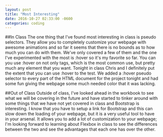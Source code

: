 ```yaml
---
layout: post
title: "Most Interesting"
date: 2016-10-27 02:33:00 -0600
categories: coding
---
```


##In Class
The one thing that I've found most interesting in class is pseudo selectors. They allow you to completely customize your webpage with awesome animations and so far it seems that there is no bounds as to how much you can do with them. We've only covered a few of them and the one I've experimented with the most is :hover so it's my favorite so far. You can you use :hover on not only <a> tags, which is the most common use, but pretty much any element that you want. Tonight in class Chris and I definitely put the extent that you can use :hover to the test. We added a :hover pseudo selector to every part of the HTML document for the project tonight and had some fun giving the webpage some much needed color that it was lacking.

##Out of Class
Outside of class, I've looked ahead in the workbook to see what we will be covering in the future and have started to tinker around with some things that we have not yet covered in class and Bootstrap is interesting. I know that you have to setup a link for Bootstrap and this can slow down the loading of your webpage, but it is a very useful tool to have in your arsenal. It allows you to add a lot of customization to your webpage; I'm looking forward to learning about Flexbox in class to see the differences between the two and see the advantages that each one has over the other.
